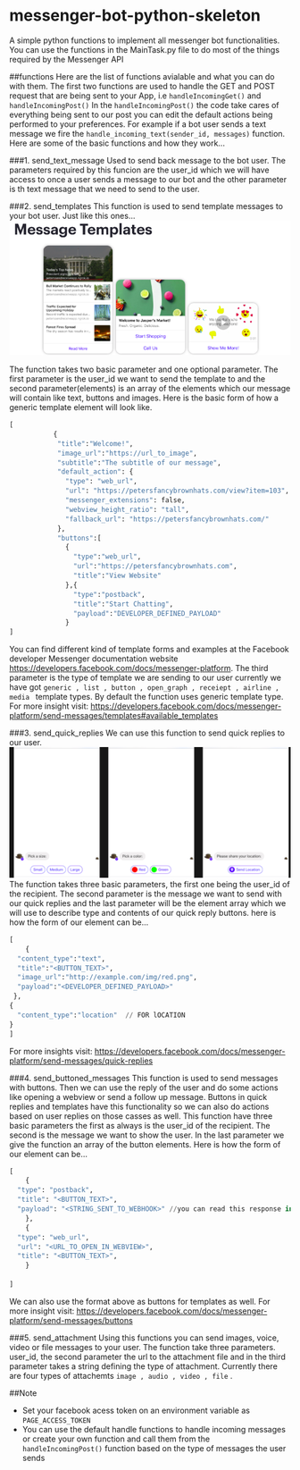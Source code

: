 # messenger-bot-python-skeleton
A simple python functions to implement all messenger bot functionalities. You can use the functions in the MainTask.py file to do most of the things required by the Messenger API 

##functions
Here are the list of functions avialable and what you can do with them. The first two functions are used to handle the GET and POST request that are being sent to your App, i.e ```handleIncomingGet()``` and ```handleIncomingPost()```
In the ```handleIncomingPost()``` the code take cares of everything being sent to our post you can edit the default actions being performed to your preferences. For example if a bot user sends a text message we fire the ```handle_incoming_text(sender_id, messages)``` function.
Here are some of the basic functions and how they work...

###1. send_text_message
Used to send back message to the bot user. The parameters required by this funcion are the user_id which we will have access to once a user sends a message to our bot and the other parameter is th text message that we need to send to the user.

###2. send_templates
This function is used to send template messages to your bot user. Just like this ones...
![Messenger Template](img/messenger_template.png)

The function takes two basic parameter and one optional parameter. The first parameter is the user_id we want to send the template to and the second parameter(elements) is an array of the elements which our message will contain like text, buttons and images. Here is the basic form of how a generic template element will look like.
```py
[
           {
            "title":"Welcome!",
            "image_url":"https://url_to_image",
            "subtitle":"The subtitle of our message",
            "default_action": {
              "type": "web_url",
              "url": "https://petersfancybrownhats.com/view?item=103",
              "messenger_extensions": false,
              "webview_height_ratio": "tall",
              "fallback_url": "https://petersfancybrownhats.com/"
            },
            "buttons":[
              {
                "type":"web_url",
                "url":"https://petersfancybrownhats.com",
                "title":"View Website"
              },{
                "type":"postback",
                "title":"Start Chatting",
                "payload":"DEVELOPER_DEFINED_PAYLOAD"
              }              
]
```
You can find different kind of template forms and examples at the Facebook developer Messenger documentation website https://developers.facebook.com/docs/messenger-platform. 
The third parameter is the type of template we are sending to our user currently we have got ```generic , list , button , open_graph , receiept , airline , media ``` template types. By default the function uses generic template type. For more insight visit: https://developers.facebook.com/docs/messenger-platform/send-messages/templates#available_templates

###3. send_quick_replies
We can use this function to send quick replies to our user. 
![Messenger Template](img/qick_replies.png)
The function takes three basic parameters, the first one being the user_id of the recipient. The second parameter is the message we want to send with our quick replies and the last parameter will be the element array which we will use to describe type and contents of our quick reply buttons. here is how the form of our element can be...
```py
[
    {
  "content_type":"text",
  "title":"<BUTTON_TEXT>",
  "image_url":"http://example.com/img/red.png",
  "payload":"<DEVELOPER_DEFINED_PAYLOAD>"
 },
{
  "content_type":"location"  // FOR lOCATION
}
]
```
For more insights visit: https://developers.facebook.com/docs/messenger-platform/send-messages/quick-replies

###4. send_buttoned_messages
This function is used to send messages with buttons. Then we can use the reply of the user and do some actions like opening a webview or send a follow up message. Buttons in quick replies and templates have this functionality so we can also do actions based on user replies on those casses as well. This function have three basic parameters the first as always is the user_id of the recipient. The second is the message we want to show the user. In the last parameter we give the function an array of the button elements. Here is how the form of our element can be...

```py
[
    {
  "type": "postback",
  "title": "<BUTTON_TEXT>",
  "payload": "<STRING_SENT_TO_WEBHOOK>" //you can read this response in your code.
    },
    {
  "type": "web_url",
  "url": "<URL_TO_OPEN_IN_WEBVIEW>",
  "title": "<BUTTON_TEXT>",
    }

]
```
We can also use the format above as buttons for templates as well. For more insight visit: https://developers.facebook.com/docs/messenger-platform/send-messages/buttons

###5. send_attachment
Using this functions you can send images, voice, video or file messages to your user. The function take three parameters. user_id, the second parameter the url to the attachment file and in the third parameter takes a string defining the type of attachment. Currently there are four types of attachemts ```image , audio , video , file``` .

##Note
- Set your facebook acess token on an environment variable as ```PAGE_ACCESS_TOKEN```
- You can use the default handle functions to handle incoming messages or create your own function and call them from the ```handleIncomingPost()``` function based on the type of messages the user sends
